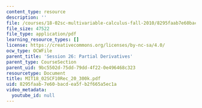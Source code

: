 ```yaml
---
content_type: resource
description: ''
file: /courses/18-02sc-multivariable-calculus-fall-2010/8295faab7e60bacdea5fb2f665a5ec1a_MIT18_02SCF10Rec_20_300k.pdf
file_size: 47522
file_type: application/pdf
learning_resource_types: []
license: https://creativecommons.org/licenses/by-nc-sa/4.0/
ocw_type: OCWFile
parent_title: 'Session 26: Partial Derivatives'
parent_type: CourseSection
parent_uid: 9bc5502d-75dd-79dd-4f22-0e496468c323
resourcetype: Document
title: MIT18_02SCF10Rec_20_300k.pdf
uid: 8295faab-7e60-bacd-ea5f-b2f665a5ec1a
video_metadata:
  youtube_id: null
---
```

